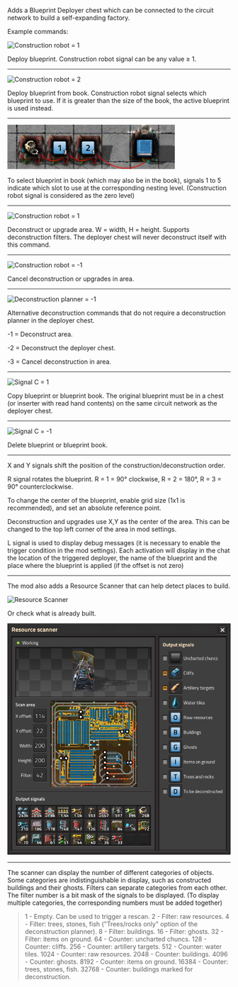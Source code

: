 Adds a Blueprint Deployer chest which can be connected to the circuit network to build a self-expanding factory.

Example commands:

![Construction robot = 1](docs/construction-robot_1.jpg)

Deploy blueprint. Construction robot signal can be any value ≥ 1.

---

![Construction robot = 2](docs/construction-robot_2.jpg)

Deploy blueprint from book. Construction robot signal selects which blueprint to use.  If it is greater than the size of the book, the active blueprint is used instead.

---

![Construction robot = 3](docs/nested_navigation.png)

To select blueprint in book (which may also be in the book), signals 1 to 5 indicate which slot to use at the corresponding nesting level. (Construction robot signal is considered as the zero level)

---

![Construction robot = 1](docs/construction-robot_3.jpg)

Deconstruct or upgrade area. W = width, H = height. Supports deconstruction filters. The deployer chest will never deconstruct itself with this command.

---

![Construction robot = -1](docs/construction-robot_-1.jpg)

Cancel deconstruction or upgrades in area.

---

![Deconstruction planner = -1](docs/deconstruction-planner.jpg)

Alternative deconstruction commands that do not require a deconstruction planner in the deployer chest.

-1 = Deconstruct area.

-2 = Deconstruct the deployer chest.

-3 = Cancel deconstruction in area.

---

![Signal C = 1](docs/signal-c-1.jpg)

Copy blueprint or blueprint book. The original blueprint must be in a chest (or inserter with read hand contents) on the same circuit network as the deployer chest.

---

![Signal C = -1](docs/signal-c-2.jpg)

Delete blueprint or blueprint book.

---

X and Y signals shift the position of the construction/deconstruction order.

R signal rotates the blueprint. R = 1 = 90° clockwise, R = 2 = 180°, R = 3 = 90° counterclockwise.

To change the center of the blueprint, enable grid size (1x1 is recommended), and set an absolute reference point.

Deconstruction and upgrades use X,Y as the center of the area. This can be changed to the top left corner of the area in mod settings.

L signal is used to display debug messages (it is necessary to enable the trigger condition in the mod settings).
Each activation will display in the chat the location of the triggered deployer, the name of the blueprint and the place where the blueprint is applied (if the offset is not zero)

---

The mod also adds a Resource Scanner that can help detect places to build.

![Resource Scanner](docs/scanner.png)

Or check what is already built.

![Resource Scanner2](docs/scanner-2.png)

---

The scanner can display the number of different categories of objects. Some categories are indistinguishable in display, such as constructed buildings and their ghosts. Filters can separate categories from each other. The filter number is a bit mask of the signals to be displayed. (To display multiple categories, the corresponding numbers must be added together)

>1 - Empty. Can be used to trigger a rescan.
>2 - Filter: raw resources.
>4 - Filter: trees, stones, fish ("Trees/rocks only" option of the deconstruction planner).
>8 - Filter: buildings.
>16 - Filter: ghosts.
>32 - Filter: items on ground.
>64 - Counter: uncharted chuncs.
>128 - Counter: cliffs.
>256 - Counter: artillery targets.
>512 - Counter: water tiles.
>1024 - Counter: raw resources.
>2048 - Counter: buildings.
>4096 - Counter: ghosts.
>8192 - Counter: items on ground.
>16384 - Counter: trees, stones, fish.
>32768 - Counter: buildings marked for deconstruction.
